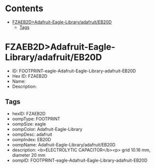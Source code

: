 



Contents
========

* [FZAEB2D>Adafruit-Eagle-Library/adafruit/EB20D](#fzaeb2dadafruit-eagle-libraryadafruiteb20d)
	* [Tags](#tags)

# FZAEB2D>Adafruit-Eagle-Library/adafruit/EB20D

- ID: FOOTPRINT-eagle-Adafruit-Eagle-Library-adafruit-EB20D
- Hex ID: FZAEB2D
- Name: 
- Description: 

## Tags

- hexID: FZAEB2D
- oompType: FOOTPRINT
- oompSize: eagle
- oompColor: Adafruit-Eagle-Library
- oompDesc: adafruit
- oompIndex: EB20D
- oompName: Adafruit-Eagle-Library/adafruit/EB20D
- description: &lt;b&gt;ELECTROLYTIC CAPACITOR&lt;/b&gt;&lt;p&gt;
grid 10.16 mm, diameter 20 mm
- oompID: FOOTPRINT-eagle-Adafruit-Eagle-Library-adafruit-EB20D
